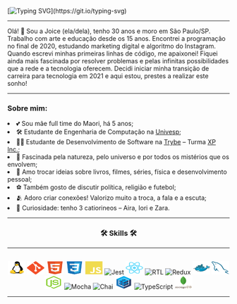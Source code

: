 [![Typing SVG](https://readme-typing-svg.herokuapp.com?size=25&color=42C920&width=450&lines=console.log(%22Hello%2C+World!%22))](https://git.io/typing-svg)
<hr>
<p> Olá! 🖖 Sou a Joice (ela/dela), tenho 30 anos e moro em São Paulo/SP. Trabalho com arte e educação desde os 15 anos. Encontrei a programação no final de 2020, estudando marketing digital e algoritmo do Instagram. Quando escrevi minhas primeiras linhas de código, me apaixonei! Fiquei ainda mais fascinada por resolver problemas e pelas infinitas possibilidades que a rede e a tecnologia oferecem. Decidi iniciar minha transição de carreira para tecnologia em 2021 e aqui estou, prestes a realizar este sonho! </p>
<hr>
<div align="left" style="display: inline_block">
    <h3>Sobre mim:</h3>
    <li>💕 Sou mãe full time do Maori, há 5 anos;</li>
    <li>🛠 Estudante de Engenharia de Computação na <a href="https://univesp.br">Univesp</a>;</li>
    <li>👩‍💻 Estudante de Desenvolvimento de Software na <a href="https://betrybe.com">Trybe</a> – Turma <a href="https://www.xpinc.com/">XP Inc.</a>;</li>
    <li>🌌 Fascinada pela natureza, pelo universo e por todos os mistérios que os envolvem;</li>
    <li>💬 Amo trocar ideias sobre livros, filmes, séries, física e desenvolvimento pessoal;</li>
    <li>⚽ Também gosto de discutir política, religião e futebol;</li>
    <li>🫂 Adoro criar conexões! Valorizo muito a troca, a fala e a escuta;</li>
    <li>🐶 Curiosidade: tenho 3 catiorineos – Aira, Iori e Zara.</li>
</div>
<hr>
<h3 align="center">🛠 Skills 🛠</h3>
<hr>
<div align="center" style="margin-top: 30px" style="display: inline_block">
<img title="Linux" alt="Linux" height="30" width="40" src="https://raw.githubusercontent.com/devicons/devicon/master/icons/linux/linux-original.svg"/>
<img title="Git" alt="Git" height="30" width="40" src="https://raw.githubusercontent.com/devicons/devicon/master/icons/git/git-original.svg"/>
<img title="HTML5" alt="HTML" height="30" width="40" src="https://raw.githubusercontent.com/devicons/devicon/master/icons/html5/html5-original.svg">
<img title="CSS3" alt="CSS" height="30" width="40" src="https://raw.githubusercontent.com/devicons/devicon/master/icons/css3/css3-original.svg">
<img title="JavaScript" alt="JavaScript" height="30" width="40" src="https://raw.githubusercontent.com/devicons/devicon/master/icons/javascript/javascript-plain.svg">
<img title="Jest" alt="Jest" height="30" width="40" src="https://cdn.jsdelivr.net/gh/devicons/devicon/icons/jest/jest-plain.svg" />
<img title="React" alt="React" height="30" width="40" src="https://raw.githubusercontent.com/devicons/devicon/master/icons/react/react-original.svg">
<img title="RTL" alt="RTL" height="30" width="40" src="https://testing-library.com/img/octopus-128x128.png">
<img title="Redux" alt="Redux" height="30" width="40" src="https://cdn.jsdelivr.net/gh/devicons/devicon/icons/redux/redux-original.svg">
<img title="Docker" alt="Docker" height="30" width="40" src="https://raw.githubusercontent.com/devicons/devicon/master/icons/docker/docker-original.svg">
<img title="MySQL" alt="MySQL" height="30" width="40" src="https://raw.githubusercontent.com/devicons/devicon/master/icons/mysql/mysql-original.svg">
<img title="Node.js" alt="Node.js" height="30" width="40" src="https://raw.githubusercontent.com/devicons/devicon/master/icons/nodejs/nodejs-original.svg">
<img title="Mocha" alt="Mocha" height="30" width="40" src="https://cdn.jsdelivr.net/gh/devicons/devicon/icons/mocha/mocha-plain.svg" />
<img title="Chai" alt="Chai" height="30" width="30" src="https://www.chaijs.com/img/chai-logo-small.png">
<img title="Sequelize" alt="Sequelize" height="30" width="40" src="https://raw.githubusercontent.com/devicons/devicon/master/icons/sequelize/sequelize-original.svg">
<img title="TypeScript" alt="TypeScript" height="30" width="30" src="https://cdn.jsdelivr.net/gh/devicons/devicon/icons/typescript/typescript-original.svg">
<img title="MongoDB" alt="MongoDB" height="30" width="40" src="https://raw.githubusercontent.com/devicons/devicon/master/icons/mongodb/mongodb-original-wordmark.svg"/>
</div>
<hr>
